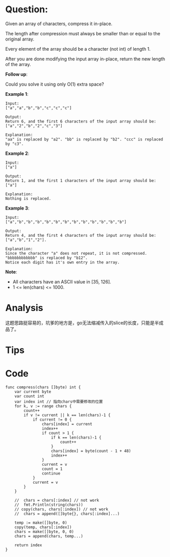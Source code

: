 # Question:

Given an array of characters, compress it in-place.

The length after compression must always be smaller than or equal to the original array.

Every element of the array should be a character (not int) of length 1.

After you are done modifying the input array in-place, return the new length of the array.

**Follow up**:

Could you solve it using only O(1) extra space?

**Example 1**:
```
Input:
["a","a","b","b","c","c","c"]

Output:
Return 6, and the first 6 characters of the input array should be: ["a","2","b","2","c","3"]

Explanation:
"aa" is replaced by "a2". "bb" is replaced by "b2". "ccc" is replaced by "c3".
```

**Example 2**:
```
Input:
["a"]

Output:
Return 1, and the first 1 characters of the input array should be: ["a"]

Explanation:
Nothing is replaced.
```

**Example 3**:
```
Input:
["a","b","b","b","b","b","b","b","b","b","b","b","b"]

Output:
Return 4, and the first 4 characters of the input array should be: ["a","b","1","2"].

Explanation:
Since the character "a" does not repeat, it is not compressed. "bbbbbbbbbbbb" is replaced by "b12".
Notice each digit has it's own entry in the array.
```

**Note**:
* All characters have an ASCII value in [35, 126].
* 1 <= len(chars) <= 1000.

# Analysis

这题思路挺容易的，坑爹的地方是，go无法缩减传入的slice的长度，只能是半成品了。

# Tips

# Code

```
func compress(chars []byte) int {
	var current byte
	var count int
	var index int // 指向chars中需要修改的位置
	for k, v := range chars {
		count++
		if v != current || k == len(chars)-1 {
			if current != 0 {
				chars[index] = current
				index++
				if count > 1 {
					if k == len(chars)-1 {
						count++
					}
					chars[index] = byte(count - 1 + 48)
					index++
				}
				current = v
				count = 1
				continue
			}
			current = v
		}
	}

	//	chars = chars[:index] // not work
	//	fmt.Println(string(chars))
	// copy(chars, chars[:index]) // not work
	//	chars = append([]byte{}, chars[:index]...)

	temp := make([]byte, 0)
	copy(temp, chars[:index])
	chars = make([]byte, 0, 0)
	chars = append(chars, temp...)

	return index
}
```

